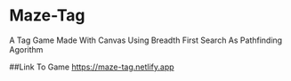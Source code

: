 # Maze-Tag
A Tag Game Made With Canvas Using Breadth First Search As Pathfinding Agorithm

##Link To Game
https://maze-tag.netlify.app

